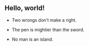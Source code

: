 ## Hello, world!

* Two wrongs don't make a right.

* The pen is mightier than the sword.

* No man is an island.